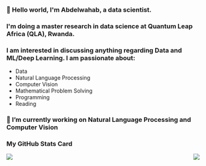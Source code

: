 ### 👋 Hello world, I'm Abdelwahab, a data scientist. 
### I'm doing a master research in data science at Quantum Leap Africa (QLA), Rwanda.
### I am interested in discussing anything regarding Data and ML/Deep Learning. I am passionate about:
- Data
- Natural Language Processing
- Computer Vision
- Mathematical Problem Solving
- Programming
- Reading

### 🔭 I’m currently working on Natural Language Processing and Computer Vision 

<!--
**abdelwahab01630/abdelwahab01630** is a ✨ _special_ ✨ repository because its `README.md` (this file) appears on your GitHub profile.

Here are some ideas to get you started:

- 🔭 I’m currently working on ...
- 🌱 I’m currently learning ...
- 👯 I’m looking to collaborate on ...
- 🤔 I’m looking for help with ...
- 💬 Ask me about ...
- 📫 How to reach me: ...
- 😄 Pronouns: ...
- ⚡ Fun fact: ...
-->

### My GitHub Stats Card
<a href="https://github.com/abdelwahab01630/github-readme-stats">
  <img align="left" src="https://github-readme-stats.vercel.app/api/pin/?username=abdelwahab01630&show_icons=true&theme=solarized-light" />
</a>
<a href="https://github.com/abdelwahab01630/convoychat">
 <img align="right" src="https://github-readme-stats.vercel.app/api/pin/?username=abdelwahab01630&langs_count=8&show_icons=true&theme=cobalt" />
</a>
<!-- ![Anurag's GitHub stats](https://github-readme-stats.vercel.app/api?username=abdelwahab01630&show_icons=true&theme=solarized-light)
[![Top Langs](https://github-readme-stats.vercel.app/api/top-langs/?username=abdelwahab01630&langs_count=8&show_icons=true&theme=cobalt&align=right)](https://github.com/abdelwahab01630/github-readme-stats) -->
